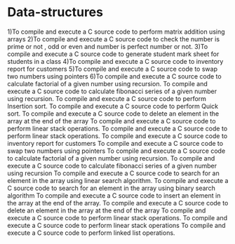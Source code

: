 # Data-structures
1)To compile and execute a C source code to perform matrix addition using arrays
2)To compile and execute a C source code to check the number is prime or not , odd or even and number is perfect number or not.
3)To compile and execute a C source code to  generate student mark sheet for students in a class
4)To compile and execute a C source code to  inventory report for customers 
5)To compile and execute a C source code to  swap two numbers using pointers
6)To compile and execute a C source code to calculate factorial of a given number using recursion. 
To compile and execute a C source code to calculate fibonacci series of a given number using recursion. 
To compile and execute a C  source code to perform Insertion sort. 
To compile and execute a C  source code to perform Quick sort. 
To compile and execute a C source code to delete an element in the array at the end of the array
To compile and execute a C  source code to perform linear stack operations. 
To compile and execute a C  source code to perform linear stack operations. 
To compile and execute a C source code to  inventory report for customers
To compile and execute a C source code to  swap two numbers using pointers
To compile and execute a C source code to calculate factorial of a given number using recursion. 
To compile and execute a C source code to calculate fibonacci series of a given number using recursion
To compile and execute a C source code to search for an element in the array using linear search algorithm. 
To compile and execute a C source code to search for an element in the array using binary search algorithm
To compile and execute a C source code to insert an element in the array at the end of the array.
To compile and execute a C source code to delete an element in the array at the end of the array
To compile and execute a C  source code to perform linear stack operations. 
To compile and execute a C  source code to perform linear stack operations
To compile and execute a C  source code to perform linked list operations. 
